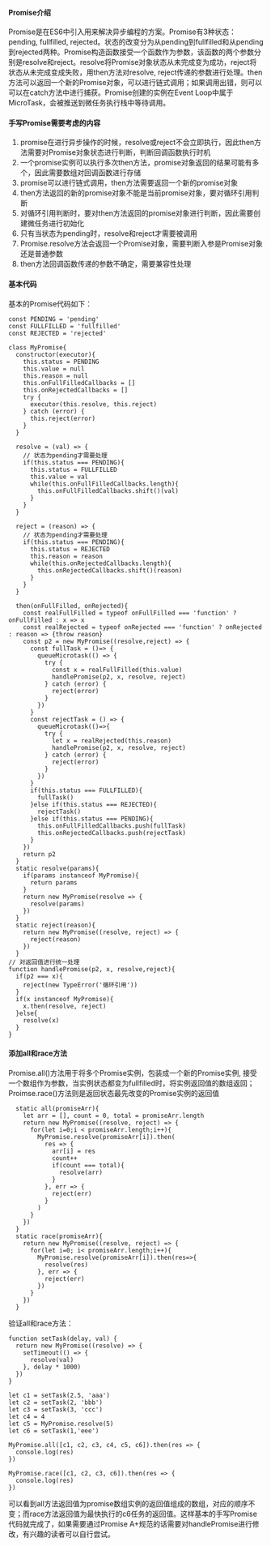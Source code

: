 #### Promise介绍
  Promise是在ES6中引入用来解决异步编程的方案。Promise有3种状态：pending, fullfilled, rejected。状态的改变分为从pending到fullfilled和从pending到rejected两种。Promise构造函数接受一个函数作为参数，该函数的两个参数分别是resolve和reject。resolve将Promise对象状态从未完成变为成功，reject将状态从未完成变成失败，用then方法对resolve, reject传递的参数进行处理。then方法可以返回一个新的Promise对象，可以进行链式调用；如果调用出错，则可以可以在catch方法中进行捕获。Promise创建的实例在Event Loop中属于MicroTask，会被推送到微任务执行栈中等待调用。
#### 手写Promise需要考虑的内容
1. promise在进行异步操作的时候，resolve或reject不会立即执行，因此then方法需要对Promise对象状态进行判断，判断回调函数执行时机
2. 一个promise实例可以执行多次then方法，promise对象返回的结果可能有多个，因此需要数组对回调函数进行存储
3. promise可以进行链式调用，then方法需要返回一个新的promise对象
4. then方法返回的新的promise对象不能是当前promise对象，要对循环引用判断
5. 对循环引用判断时，要对then方法返回的promise对象进行判断，因此需要创建微任务进行初始化
6. 只有当状态为pending时，resolve和reject才需要被调用
7. Promise.resolve方法会返回一个Promise对象，需要判断入参是Promise对象还是普通参数
8. then方法回调函数传递的参数不确定，需要兼容性处理
#### 基本代码
基本的Promise代码如下：
```
const PENDING = 'pending'
const FULLFILLED = 'fullfilled'
const REJECTED = 'rejected'

class MyPromise{
  constructor(executor){
    this.status = PENDING
    this.value = null
    this.reason = null
    this.onFullFilledCallbacks = []
    this.onRejectedCallbacks = []
    try {
      executor(this.resolve, this.reject)
    } catch (error) {
      this.reject(error)
    }
  }

  resolve = (val) => {
    // 状态为pending才需要处理
    if(this.status === PENDING){
      this.status = FULLFILLED
      this.value = val
      while(this.onFullFilledCallbacks.length){
        this.onFullFilledCallbacks.shift()(val)
      }
    }
  }

  reject = (reason) => {
    // 状态为pending才需要处理
    if(this.status === PENDING){
      this.status = REJECTED
      this.reason = reason
      while(this.onRejectedCallbacks.length){
        this.onRejectedCallbacks.shift()(reason)
      }
    }
  }

  then(onFullFilled, onRejected){
    const realFullFilled = typeof onFullFilled === 'function' ? onFullFilled : x => x
    const realRejected = typeof onRejected === 'function' ? onRejected : reason => {throw reason}
    const p2 = new MyPromise((resolve,reject) => {
      const fullTask = ()=> {
        queueMicrotask(() => {
          try {
            const x = realFullFilled(this.value)
            handlePromise(p2, x, resolve, reject)
          } catch (error) {
            reject(error)
          }
        })
      }
      const rejectTask = () => {
        queueMicrotask(()=>{
          try {
            let x = realRejected(this.reason)
            handlePromise(p2, x, resolve, reject)
          } catch (error) {
            reject(error)
          }
        })
      }
      if(this.status === FULLFILLED){
        fullTask()
      }else if(this.status === REJECTED){
        rejectTask()
      }else if(this.status === PENDING){
        this.onFullFilledCallbacks.push(fullTask)
        this.onRejectedCallbacks.push(rejectTask)
      }
    })
    return p2
  }
  static resolve(params){
    if(params instanceof MyPromise){
      return params
    }
    return new MyPromise(resolve => {
      resolve(params)
    })
  }
  static reject(reason){
    return new MyPromise((resolve, reject) => {
      reject(reason)
    })
  }
// 对返回值进行统一处理
function handlePromise(p2, x, resolve,reject){
  if(p2 === x){
    reject(new TypeError('循环引用'))
  }
  if(x instanceof MyPromise){
    x.then(resolve, reject)
  }else{
    resolve(x)
  }
}
```
#### 添加all和race方法
Promise.all()方法用于将多个Promise实例，包装成一个新的Promise实例, 接受一个数组作为参数，当实例状态都变为fullfilled时，将实例返回值的数组返回；Proimse.race()方法则是返回状态最先改变的Promise实例的返回值
```
  static all(promiseArr){
    let arr = [], count = 0, total = promiseArr.length
    return new MyPromise((resolve, reject) => {
      for(let i=0;i < promiseArr.length;i++){
        MyPromise.resolve(promiseArr[i]).then(
          res => {
            arr[i] = res
            count++
            if(count === total){
              resolve(arr)
            }
          }, err => {
            reject(err)
          }
        )
      }
    })
  }
  static race(promiseArr){
    return new MyPromise((resolve, reject) => {
      for(let i=0; i< promiseArr.length;i++){
        MyPromise.resolve(promiseArr[i]).then(res=>{
          resolve(res)
        }, err => {
          reject(err)
        })
      }
    })
  }
```
验证all和race方法：
```
function setTask(delay, val) {
  return new MyPromise((resolve) => {
    setTimeout(() => {
      resolve(val)
    }, delay * 1000)
  })
}

let c1 = setTask(2.5, 'aaa')
let c2 = setTask(2, 'bbb')
let c3 = setTask(3, 'ccc')
let c4 = 4
let c5 = MyPromise.resolve(5)
let c6 = setTask(1,'eee')

MyPromise.all([c1, c2, c3, c4, c5, c6]).then(res => {
  console.log(res)
})

MyPromise.race([c1, c2, c3, c6]).then(res => {
  console.log(res)
})

```

可以看到all方法返回值为promise数组实例的返回值组成的数组，对应的顺序不变；而race方法返回值为最快执行的c6任务的返回值。这样基本的手写Promise代码就完成了，如果需要通过Promise A+规范的话需要对handlePromise进行修改，有兴趣的读者可以自行尝试。